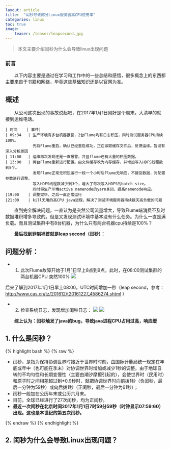 ```yaml
---
layout: article
title:  "闰秒导致部分Linux服务器高CPU使用率"
categories: linux
toc: true
image:
    teaser: /teaser/leapsecond.jpg
---
```


> 本文主要介绍闰秒为什么会导致linux出现问题

### 前言
&emsp;&emsp;以下内容主要是通过在学习和工作中的一些总结和感悟，很多概念上的东西都主要来自于书籍和网络，毕竟这些基础知识还是以官网为准。
## 概述
&emsp;&emsp;从公司这次出现的事故说起吧，在2017年1月1日刚好是个周末。大清早的就接到运维电话。


    | 时间    | 事件| 
    | 09:34   | 生产环境有多台机器报警，2台Flume均有日志积压，同时测试服务器CPU持续100%。
                先将Flume重启，确认已经重启成功，正在读取缓存文件后，反馈运维。暂没有深入分析原因
    | 11:00   | 运维再次发现还是一直报警，并且flume还有大量的积压数据。
    | 13:00   | 两台Flume重新进行配置。由文件缓存改为内存缓存，并增加写入HDFS线程数到8个。 
                发现Flume正常无积压运行一段一个小时后Flume无响应，不接受数据，对配置参数进行调整，
                写入HDFS线程数减少到3个，增大了每次写入HDFS的batch size。 
                同时将生产环境active namenode的yarn关闭，提高namenode响应。
    |19:00    | 调整完毕。之后一直正常运行
    |21:00    | kill无用的高CPU java进程，解决了测试环境服务器持续数天高负载的问题

&emsp;&emsp;直到完全解决问题，一直认为是突然公司流量增大，导致Flume端消费不及时数据堆积增多导致的。但是又发现测试环境中基本没有什么任务。为什么一直是满负载。而且测试集群中有8台机器，为什么只有两台机器cpu持续是100%？

&emsp;&emsp;__最后找到罪魁祸首就是leap second（闰秒）：__
## 问题分析：

* 1. 此次Flume故障开始于1月1日早上8点到9点，此时，在08:00测试集群的两台机器CPU 突然100%
![](http://ww1.sinaimg.cn/large/a8a646f9ly1ffqthgrs7sj20ak0a73z5.jpg)

后来了解到2017年1月1日早上08:00，UTC时间增加一秒（leap second，参考：http://www.cas.cn/tz/201612/t20161227_4586274.shtml  ）

* 2. 检查系统日志，发现增加闰秒日志：
![](http://ww1.sinaimg.cn/large/a8a646f9ly1ffqtkfqzeyj20my02ot8y.jpg)
![](http://ww1.sinaimg.cn/large/a8a646f9ly1ffqtpb75ohj208x01ldfo.jpg)

&emsp;&emsp;__综上认为：闰秒触发了java的bug，导致java进程CPU占用过高，响应缓__

## 1. 什么是闰秒？
{% highlight bash %}
{% raw %}

* 闰秒，是指为保持协调世界时接近于世界时时刻，由国际计量局统一规定在年底或年中（也可能在季末）对协调世界时增加或减少1秒的调整。由于地球自转的不均匀性和长期变慢性（主要由潮汐摩擦引起的），会使世界时（民用时）和原子时之间相差超过到±0.9秒时，就把协调世界时向前拨1秒（负闰秒，最后一分钟为59秒）或向后拨1秒（正闰秒，最后一分钟为61秒）； 
* 闰秒一般加在公历年末或公历六月末。
* 目前，全球已经进行了27次闰秒，均为正闰秒。
* __最近一次闰秒在北京时间2017年1月1日7时59分59秒（时钟显示07:59:60）出现。这也是本世纪的第五次闰秒。__

{% endraw %}
{% endhighlight %}

## 2. 闰秒为什么会导致Linux出现问题？